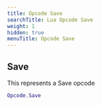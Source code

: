 ```yaml
---
title: Opcode Save
searchTitle: Lua Opcode Save
weight: 1
hidden: true
menuTitle: Opcode Save
---
```

## Save

This represents a Save opcode
```lua
Opcode.Save
```